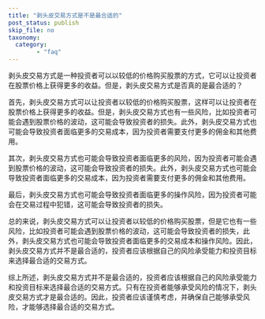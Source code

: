 ```yaml
---
title: "剥头皮交易方式是不是最合适的"
post_status: publish
skip_file: no
taxonomy:
  category:
        - "faq"
---
```


剥头皮交易方式是一种投资者可以以较低的价格购买股票的方式，它可以让投资者在股票价格上获得更多的收益。但是，剥头皮交易方式是否真的是最合适的？

首先，剥头皮交易方式可以让投资者以较低的价格购买股票，这样可以让投资者在股票价格上获得更多的收益。但是，剥头皮交易方式也有一些风险，比如投资者可能会遇到股票价格的波动，这可能会导致投资者的损失。此外，剥头皮交易方式也可能会导致投资者面临更多的交易成本，因为投资者需要支付更多的佣金和其他费用。

其次，剥头皮交易方式也可能会导致投资者面临更多的风险，因为投资者可能会遇到股票价格的波动，这可能会导致投资者的损失。此外，剥头皮交易方式也可能会导致投资者面临更多的交易成本，因为投资者需要支付更多的佣金和其他费用。

最后，剥头皮交易方式也可能会导致投资者面临更多的操作风险，因为投资者可能会在交易过程中犯错，这可能会导致投资者的损失。

总的来说，剥头皮交易方式可以让投资者以较低的价格购买股票，但是它也有一些风险，比如投资者可能会遇到股票价格的波动，这可能会导致投资者的损失，此外，剥头皮交易方式也可能会导致投资者面临更多的交易成本和操作风险。因此，剥头皮交易方式并不是最合适的，投资者应该根据自己的风险承受能力和投资目标来选择最合适的交易方式。

综上所述，剥头皮交易方式并不是最合适的，投资者应该根据自己的风险承受能力和投资目标来选择最合适的交易方式。只有在投资者能够承受风险的情况下，剥头皮交易方式才是最合适的。因此，投资者应该谨慎考虑，并确保自己能够承受风险，才能够选择最合适的交易方式。

